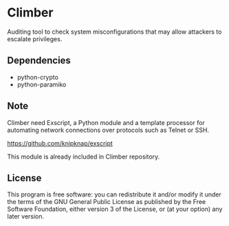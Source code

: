 Climber
=======

Auditing tool to check system misconfigurations that may allow attackers 
to escalate privileges.


Dependencies
------------

* python-crypto
* python-paramiko


Note
------
Climber need Exscript, a Python module and a template processor for 
automating network connections over protocols such as Telnet or SSH.

https://github.com/knipknap/exscript

This module is already included in Climber repository.


License
-------
This program is free software: you can redistribute it and/or modify 
it under the terms of the GNU General Public License as published by 
the Free Software Foundation, either version 3 of the License, or 
(at your option) any later version.
